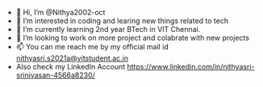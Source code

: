 - 👋 Hi, I’m @Nithya2002-oct
- 👀 I’m interested in coding and learing new things related to tech
- 🌱 I’m currently learning 2nd year BTech in VIT Chennai.
- 💞️ I’m looking to work on more project and colabrate with new projects
- 📫 You can me reach me by my official mail id nithyasri.s2021a@vitstudent.ac.in
- Also check my LinkedIn Account https://www.linkedin.com/in/nithyasri-srinivasan-4566a8230/ 

<!---
Nithya2002-oct/Nithya2002-oct is a ✨ special ✨ repository because its `README.md` (this file) appears on your GitHub profile.
You can click the Preview link to take a look at your changes.
--->
